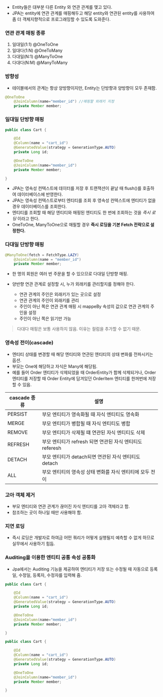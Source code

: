 - Entity들은 대부분 다른 Entity 와 연관 관계를 맺고 있다.
- JPA는 entity에 연관 관계를 매핑해두고 해당 entity와 연관된 entity를 사용하여 좀 더 객체지향적으로 프로그래밍할 수 있도록 도와준다.

### 연관 관계 매핑 종류

1. 일대일(1:1) @OneToOne
2. 일대다(1:N) @OneToMany 
3. 다대일(N:1) @ManyToOne
4. 다대다(N:M) @ManyToMany

### 방향성

- 테이블에서의 관계는 항상 양방향이지만, Entity는 단방향과  양방향이 모두 존재함.

```java
@OneToOne
    @JoinColumn(name="member_id") //매핑할 외래키 지정
    private Member member;
```

### 일대일 단방향 매핑

```java
public class Cart {

    @Id
    @Column(name = "cart_id")
    @GeneratedValue(strategy = GenerationType.AUTO)
    private Long id;

    @OneToOne
    @JoinColumn(name="member_id")
    private Member member;

}
```

- JPA는 영속성 컨텍스트에 데이터를 저장 후 트랜잭션이 끝날 때 flush()를 호출하여 데이터베이스에 반영한다.
- JPA는 영속성 컨텍스트로부터 엔티티를 조회 후 영속성 컨텍스트에 엔티티가 없을 경우 데이터베이스를 조회한다.
- 엔티티를 조회할 때 해당 엔티티와 매핑된 엔티티도 한 번에 조회하는 것을 *즉시 로딩* 이라고 한다.
- OneToOne, ManyToOne으로 매필할 경우 **즉시 로딩을 기본 Fetch 전략으로 설정한다.**

### 다대일 단방향 매핑

```java
@ManyToOne(fetch = FetchType.LAZY)
    @JoinColumn(name = "member_id")
    private Member member;
```

- 한 명의 회원은 여러 번 주문을 할 수 있으므로 다대일 단방향 매핑.

- 양반향 연관 관계로 설정할 시, 누가 외래키를 관리할지를 정해야 한다.
    - 연관 관계의 주인은 외래키가 있는 곳으로 설정
    - 연관 관계의 주인이 외래키를 관리
    - 주인이 아닌 쪽은 연관 관계 매핑 시 mappeBy 속성의 값으로 연관 관계의 주인을 설정
    - 주인이 아닌 쪽은 읽기만 가능

> 다대다 매핑은 보통 사용하지 않음. 이유는 컬럼을 추가할 수 없기 때문.
> 

### 영속성 전이(cascade)

- 엔티티 상태를 변경할 때 해당 엔티티와 연관된 엔티티의 상태 변화를 전파시키는 옵션.
- 부모는 One에 해당하고 자식은 Many에 해당됨.
- 예를 들어 Order 엔티티가 삭제되었을 때 OrderEntity가 함께 삭제되거나, Order 엔티티를 저장할 때 Order Entity에 담겨있던 OrderItem 엔티티를 한꺼번에 저장할 수 있음.

| cascade 종류 | 설명 |
| --- | --- |
| PERSIST | 부모 엔티티가 영속화될 때 자식 엔티티도 영속화 |
| MERGE | 부모 엔티티가 병합될 때 자식 엔티티도 병합 |
| REMOVE | 부모 엔티티가 삭제될 떄 연관된 자식 엔티티도 삭제 |
| REFRESH | 부모 엔티티가 refresh 되면 연관된 자식 엔티티도 referesh |
| DETACH | 부모 엔티티가 detach되면 연관된 자식 엔티티도 detach |
| ALL | 부모 엔티티의 영속성 상태 변화를 자식 엔티티에 모두 전이 |

### 고아 객체 제거

- 부모 엔티티와 연관 관계가 끊어진 자식 엔티티를 고아 객체라고 함.
- 참조하는 곳이 하나일 때만 사용해야 함.

### 지연 로딩

- 즉시 로딩은 개발자로 하여금 어떤 쿼리가 어떻게 실행될지 예측할 수 없게 하므로 실무에서 사용하기 힘듬.

### Auditing을 이용한 엔티티 공통 속성 공통화

- Jpa에서는 Auditing 기능을 제공하여 엔티티가 저장 또는 수정될 때 자동으로 등록일, 수정일, 등록자, 수정자를 입력해 줌.

```java
public class Cart {

    @Id
    @Column(name = "cart_id")
    @GeneratedValue(strategy = GenerationType.AUTO)
    private Long id;

    @OneToOne
    @JoinColumn(name="member_id")
    private Member member;

}
```

```java
public class Cart {

    @Id
    @Column(name = "cart_id")
    @GeneratedValue(strategy = GenerationType.AUTO)
    private Long id;

    @OneToOne
    @JoinColumn(name="member_id")
    private Member member;

}
```
